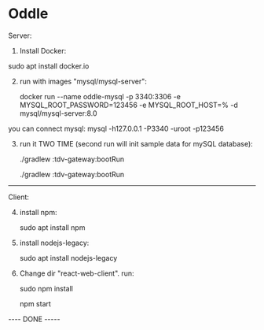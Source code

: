 # Oddle

Server:
1. Install Docker:

sudo apt install docker.io

2. run with images "mysql/mysql-server":

	docker run --name oddle-mysql -p 3340:3306 -e MYSQL_ROOT_PASSWORD=123456 -e MYSQL_ROOT_HOST=% -d mysql/mysql-server:8.0

you can connect mysql: 
	mysql -h127.0.0.1 -P3340 -uroot -p123456

3. run it TWO TIME (second run will init sample data for mySQL database): 

	./gradlew :tdv-gateway:bootRun
	
	./gradlew :tdv-gateway:bootRun

------------
Client:

4. install npm:

	sudo apt install npm

5. install nodejs-legacy:

	sudo apt install nodejs-legacy

6. Change dir "react-web-client". run:

	sudo npm install
	
	npm start

---- DONE -----
